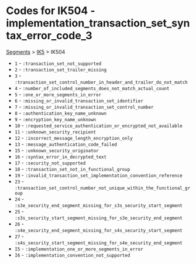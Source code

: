 # Codes for IK504 - implementation_transaction_set_syntax_error_code_3
[Segments](../segments.md) > [IK5](../segments/IK5.md) > IK504
* `1` - `:transaction_set_not_supported`
* `2` - `:transaction_set_trailer_missing`
* `3` - `:transaction_set_control_number_in_header_and_trailer_do_not_match`
* `4` - `:number_of_included_segments_does_not_match_actual_count`
* `5` - `:one_or_more_segments_in_error`
* `6` - `:missing_or_invalid_transaction_set_identifier`
* `7` - `:missing_or_invalid_transaction_set_control_number`
* `8` - `:authentication_key_name_unknown`
* `9` - `:encryption_key_name_unknown`
* `10` - `:requested_service_authentication_or_encrypted_not_available`
* `11` - `:unknown_security_recipient`
* `12` - `:incorrect_message_length_encryption_only`
* `13` - `:message_authentication_code_failed`
* `15` - `:unknown_security_originator`
* `16` - `:syntax_error_in_decrypted_text`
* `17` - `:security_not_supported`
* `18` - `:transaction_set_not_in_functional_group`
* `19` - `:invalid_transaction_set_implementation_convention_reference`
* `23` - `:transaction_set_control_number_not_unique_within_the_functional_group`
* `24` - `:s3e_security_end_segment_missing_for_s3s_security_start_segment`
* `25` - `:s3s_security_start_segment_missing_for_s3e_security_end_segment`
* `26` - `:s4e_security_end_segment_missing_for_s4s_security_start_segment`
* `27` - `:s4s_security_start_segment_missing_for_s4e_security_end_segment`
* `I5` - `:implementation_one_or_more_segments_in_error`
* `I6` - `:implementation_convention_not_supported`
